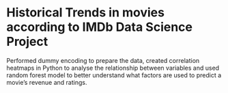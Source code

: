 # Historical Trends in movies according to IMDb Data Science Project
Performed dummy encoding to prepare the data, created correlation heatmaps in Python to analyse the relationship between variables and used random forest model to better understand what factors are used to predict a movie’s revenue and ratings.
